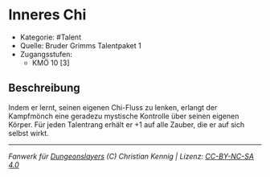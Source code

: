 <!---
Dies ist ein Fanwerk für DUNGEONSLAYERS (C) von Christian Kennig

Quellen:      [Bruder Grimms Talentpaket 1](https://www.f-space.de/ds4/downloads.html)
              [Talentbeschreibungen](https://www.f-space.de/ds4/tools-talentcards.html)
License:      [CC-BY-NC-SA 4.0](https://creativecommons.org/licenses/by-nc-sa/4.0/deed.de)
Richtlinien:  [Fanwerkrichtlinien](https://www.dungeonslayers.net/fanwerk-richtlinien/)
Autor:        Zauberlehrling
-->

  
# Inneres Chi  
- Kategorie: #Talent  
- Quelle: Bruder Grimms Talentpaket 1  
- Zugangsstufen:  
  - KMÖ 10 [3]  

## Beschreibung  
Indem er lernt, seinen eigenen Chi-Fluss zu lenken, erlangt der Kampfmönch eine geradezu mystische Kontrolle über seinen eigenen Körper. Für jeden Talentrang erhält er +1 auf alle Zauber, die er auf sich selbst wirkt.


___  
*Fanwerk für [Dungeonslayers](https://www.dungeonslayers.net/) (C) Christian Kennig | Lizenz: [CC-BY-NC-SA 4.0](https://creativecommons.org/licenses/by-nc-sa/4.0/deed.de)*  